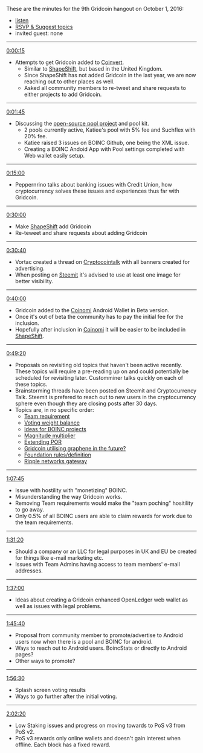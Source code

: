 These are the minutes for the 9th Gridcoin hangout on October 1, 2016:
* [listen](https://soundcloud.com/gridcoin-community-hangouts/9th-hangout)
* [RSVP & Suggest topics](https://steemit.com/gridcoin/@cm-steem/gridcoin-community-hangout-009-rsvp-and-suggest-topics?sort=votes#comments)
* invited guest: none

***
[0:00:15](https://soundcloud.com/gridcoin-community-hangouts/9th-hangout#t=0:15)
* Attempts to get Gridcoin added to [Coinvert](https://coinvert.io).
  * Similar to [ShapeShift](https://shapeshift.io/), but based in the United Kingdom.
  * Since ShapeShift has not added Gridcoin in the last year, we are now reaching out to other places as well.
  * Asked all community members to re-tweet and share requests to either projects to add Gridcoin.

***
[0:01:45](https://soundcloud.com/gridcoin-community-hangouts/9th-hangout#t=1:45)
* Discussing the [open-source pool project](https://cryptocointalk.com/topic/49262-open-source-project-gridcoin-pool-boinc-account-manager/) and pool kit.
  * 2 pools currently active, Katiee's pool with 5% fee and Suchflex with 20% fee.
  * Katiee raised 3 issues on BOINC Github, one being the XML issue.
  * Creating a BOINC Andoid App with Pool settings completed with Web wallet easily setup.

***
[0:15:00](https://soundcloud.com/gridcoin-community-hangouts/9th-hangout#t=15:00)
* Peppernrino talks about banking issues with Credit Union, how cryptocurrency solves these issues and experiences thus far with Gridcoin.
***
[0:30:00](https://soundcloud.com/gridcoin-community-hangouts/9th-hangout#t=30:00)
* Make [ShapeShift](https://shapeshift.io/) add Gridcoin
* Re-teweet and share requests about adding Gridcoin

***
[0:30:40](https://soundcloud.com/gridcoin-community-hangouts/9th-hangout#t=30:40)
* Vortac created a thread on [Cryptocointalk](https://cryptocointalk.com/topic/50138-gridcoin-ads-images-and-banners) with all banners created for advertising. 
* When posting on [Steemit](https://steemit.com) it's advised to use at least one image for better visibility.

***
[0:40:00](https://soundcloud.com/gridcoin-community-hangouts/9th-hangout#t=40:00)
* Gridcoin added to the [Coinomi](https://coinomi.com/) Android Wallet in Beta version.
* Once it's out of beta the community has to pay the initial fee for the inclusion.
* Hopefully after inclusion in [Coinomi](https://coinomi.com/) it will be easier to be included in [ShapeShift](https://shapeshift.io/).

***
[0:49:20](https://soundcloud.com/gridcoin-community-hangouts/9th-hangout#t=49:20)
* Proposals on revisiting old topics that haven't been active recently. These topics will require a pre-reading up on and could potentially be scheduled for revisiting later. Customminer talks quickly on each of these topics.
* Brainstorming threads have been posted on Steemit and Cryptocurrency Talk. Steemit is prefered to reach out to new users in the cryptocurrency sphere even though they are closing posts after 30 days. 	
* Topics are, in no specific order:
	* [Team requirement](https://cryptocointalk.com/topic/44260-discussion-mandatory-team-gridcoin-membership-requirement/page-5)
	* [Voting weight balance](https://cryptocointalk.com/topic/40773-discussion-magnitudebalance-voting-type-magnitude-weight-unbalanced/)
	* [Ideas for BOINC projects](https://cryptocointalk.com/topic/10694-brainstorm-session-ideas-for-boinc-projects/page-3)
	* [Magnitude multiplier](https://cryptocointalk.com/topic/38994-magnitude-multiplier/)
	* [Extending POR](https://cryptocointalk.com/topic/42995-is-it-possible-to-extend-por-to-other-project-types/)
	* [Gridcoin utilising graphene in the future?](https://cryptocointalk.com/topic/24622-dposbitshares-tool-kit/)
	* [Foundation rules/definition](https://cryptocointalk.com/topic/38607-discussion-foundation-definitions-and-rules-proposal/page-2)
	* [Ripple networks gateway](https://cryptocointalk.com/topic/41878-ripple-networks-gateway/)
  
***
[1:07:45](https://soundcloud.com/gridcoin-community-hangouts/9th-hangout#t=1:07:45)
* Issue with hostility with "monetizing" BOINC. 
* Misunderstanding the way Gridcoin works.
* Removing Team requirements would make the "team poching" hositility to go away.
* Only 0.5% of all BOINC users are able to claim rewards for work due to the team requirements.

***
[1:31:20](https://soundcloud.com/gridcoin-community-hangouts/9th-hangout#t=1:31:20)
* Should a company or an LLC for legal purposes in UK and EU be created for things like e-mail marketing etc.
* Issues with Team Admins having access to team members' e-mail addresses.

***
[1:37:00](https://soundcloud.com/gridcoin-community-hangouts/9th-hangout#t=1:37:00)
* Ideas about creating a Gridcoin enhanced OpenLedger web wallet as well as issues with legal problems.

***
[1:45:40](https://soundcloud.com/gridcoin-community-hangouts/9th-hangout#t=1:45:40)
* Proposal from community member to promote/advertise to Android users now when there is a pool and BOINC for android.
* Ways to reach out to Android users. BoincStats or directly to Android pages?
* Other ways to promote?

***
[1:56:30](https://soundcloud.com/gridcoin-community-hangouts/9th-hangout#t=1:56:30)
* Splash screen voting results
* Ways to go further after the initial voting. 

***
[2:02:20](https://soundcloud.com/gridcoin-community-hangouts/9th-hangout#t=2:02:20)
* Low Staking issues and progress on moving towards to PoS v3 from PoS v2.
* PoS v3 rewards only online wallets and doesn't gain interest when offline. Each block has a fixed reward.
